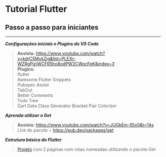 # Tutorial Flutter
## Passo a passo para iniciantes  
---  
***Configurações iniciais e Plugins do VS Code***  
> **Assista:** https://www.youtube.com/watch?v=kdrC5MvkZig&list=PLEXr-WZRgPjziWCFR5ho8odPW2CWocFeK&index=3  
> **Plugins:**  
> flutter  
> Awesome Flutter Snippets  
> Pubspec Assist  
> TabOut  
> Better Comments  
> Todo Tree  
> Dart Data Class Generator 
> Bracket Pair Colorizer  

***Aprenda utilizar o Get***  
> **Assista:** https://www.youtube.com/watch?v=JUGkEm-fDo0&t=14s  
> Link do pacote = https://pub.dev/packages/get  

***Estrutura básica do Flutter***  
> [Projeto](https://github.com/punkklan/TutorialFlutter/tree/master/estrutura_base_get/lib) com 2 páginas com rotas nomeadas utilizando o pacote Get  



